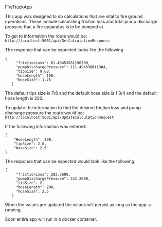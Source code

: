 FireTruckApp

This app was designed to do calculations that are vital to fire ground operations. These include calculating friction loss and total pump discharge pressure that a fire apparatus is to be pumped at. 

To get to information the route would be: 
```http://localhost:5001/api/GetCalculationResponse```

The response that can be expected looks like the following.
```
{
     "frictionLoss": 61.49453881190399,
     "pumpDischargePressure": 111.494538811904,
     "tipSize": 0.88,
     "hoseLength": 150,
     "hoseSize": 1.75
   }
```

The default tips size is 7/8 and the default hose size is 1 3/4 and the default hose length is 200.

To update the information to find the desired friction loss and pump discharge pressure the route would be:
```http://localhost:5001/api/UpdateCalculationRequest```

If the following information was entered:
```
{
	"HoseLength": 200,
	"tipSize": 2.0,
	"HoseSize": 2.5
}
```

The response that can be expected would look like the following:
```
{
     "frictionLoss": 282.2688,
     "pumpDischargePressure": 332.2688,
     "tipSize": 2,
     "hoseLength": 200,
     "hoseSize": 2.5
   }
```
When the values are updated the values will persist as long as the app is running.

Soon entire app will run in a docker container.